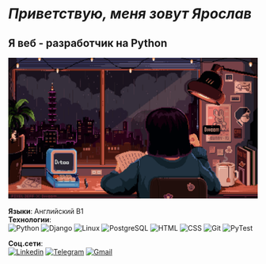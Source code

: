 # _Приветствую, меня зовут Ярослав_
## Я веб - разработчик на Python
![Header](https://github.com/Ekleir/Ekleir/blob/main/assets/9afe0493484903.5e66500f8dea4.gif)



__Языки__: Английский B1
<br>
__Технологии__: <br>
![Python](https://img.shields.io/badge/Python-FAEBD7?style=for-the-badge&logo=python)
![Django](https://img.shields.io/badge/Django-FAEBD7?style=for-the-badge&logo=Django&logoColor=0000FF)
![Linux](https://img.shields.io/badge/Linux-FAEBD7?style=for-the-badge&logo=Linux&logoColor=0000FF)
![PostgreSQL](https://img.shields.io/badge/PostgreSQL-FAEBD7?style=for-the-badge&logo=PostgreSQL&logoColor=0000FF)
![HTML](https://img.shields.io/badge/HTML-FAEBD7?style=for-the-badge&logo=HTML)
![CSS](https://img.shields.io/badge/CSS-FAEBD7?style=for-the-badge&logo=CSS)
![Git](https://img.shields.io/badge/Git-FAEBD7?style=for-the-badge&logo=Git)
![PyTest](https://img.shields.io/badge/PyTest-FAEBD7?style=for-the-badge&logo=PyTest)

__Соц.сети__:<br>
[![Linkedin](https://img.shields.io/badge/Linkedin-FAEBD7?style=for-the-badge&logo=Linkedin&logoColor=0000FF)](https://www.linkedin.com/in/yarserdiukov)
[![Telegram](https://img.shields.io/badge/Telegram-FAEBD7?style=for-the-badge&logo=Telegram)](https://t.me/Ekleir)
[![Gmail](https://img.shields.io/badge/Gmail-FAEBD7?style=for-the-badge&logo=Gmail)](mailto:vivante1410@gmail.com)
